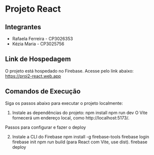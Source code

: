 # Projeto React

## Integrantes
- Rafaela Ferreira  - CP3026353
- Kézia Maria       - CP3025756


## Link de Hospedagem
O projeto está hospedado no Firebase. Acesse pelo link abaixo:  
https://proj2-react.web.app

## Comandos de Execução
Siga os passos abaixo para executar o projeto localmente:

1. Instale as dependências do projeto:
   npm install
   npm run dev
   O Vite fornecerá um endereço local, como http://localhost:5173/.

Passos para configurar e fazer o deploy

2. Instale a CLI do Firebase
    npm install -g firebase-tools
    firebase login
    firebase init
    npm run build (para React com Vite, use dist).
    firebase deploy
